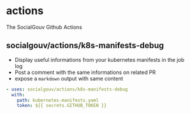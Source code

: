 # actions

The SocialGouv Github Actions

## socialgouv/actions/k8s-manifests-debug

- Display useful informations from your kubernetes manifests in the job log
- Post a comment with the same informations on related PR
- expose a `markdown` output with same content

```yaml
- uses: socialgouv/actions/k8s-manifests-debug
  with:
    path: kubernetes-manifests.yaml
    token: ${{ secrets.GITHUB_TOKEN }}
```
